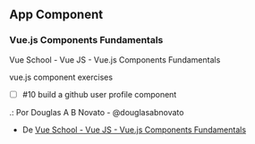 ## App Component
### Vue.js Components Fundamentals

Vue School - Vue JS - Vue.js Components Fundamentals

vue.js component exercises
- [ ] #10 build a github user profile component

.: Por Douglas A B Novato - @douglasabnovato
- De [Vue School - Vue JS - Vue.js Components Fundamentals](https://vueschool.io/courses/vuejs-components-fundamentals)